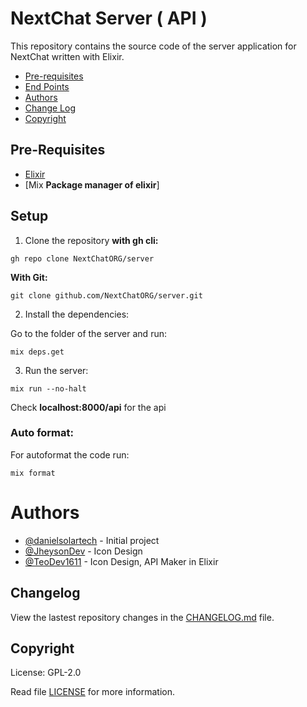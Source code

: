 # NextChat Server ( API )

This repository contains the source code of the server application for NextChat written with Elixir.

- [Pre-requisites](#Pre-Requisites)
- [End Points](./end-points.md)
- [Authors](#Authors)
- [Change Log](#Changelog)
- [Copyright](#Copyright)

## Pre-Requisites

- [Elixir](https://elixir-lang.org/install.html)
- [Mix **Package manager of elixir**]

## Setup

1. Clone the repository **with gh cli:**

```
gh repo clone NextChatORG/server
```

**With Git:**

```
git clone github.com/NextChatORG/server.git
```

2. Install the dependencies:

Go to the folder of the server and run:

```
mix deps.get
```

3. Run the server:

```
mix run --no-halt
```

Check **localhost:8000/api** for the api


### Auto format:

For autoformat the code run:

```
mix format
```

# Authors

-   [@danielsolartech](https://github.com/danielsolartech) - Initial project
-   [@JheysonDev](https://github.com/JheysonDev) - Icon Design
-   [@TeoDev1611](https://github.com/TeoDev1611) - Icon Design, API Maker in Elixir

## Changelog
View the lastest repository changes in the [CHANGELOG.md](./CHANGELOG.md) file.

## Copyright
License: GPL-2.0

Read file [LICENSE](./LICENSE) for more information.
